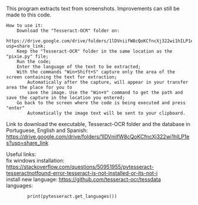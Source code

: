 This program extracts text from screenshots.
Improvements can still be made to this code.

    How to use it:
        Download the "Tesseract-OCR" folder on:
            https://drive.google.com/drive/folders/1lDVniifW8cQoKCfncXj322wi1hILP1es?usp=share_link;
        Keep the "Tesseract-OCR" folder in the same location as the "pixie.py" file;
        Run the code;
        Enter the language of the text to be extracted;
        With the commands "Win+Shift+S" capture only the area of the screen containing the text for extraction;
            Automatically after the capture, will appear in your transfer area the place for you to
            save the image. Use the "Win+V" command to get the path and save the capture in the location you entered;
        Go back to the screen where the code is being executed and press "enter"
            Automatically the image text will be sent to your clipboard.            

Link to download the executable, Tesseract-OCR folder and the database in Portuguese, English and Spanish:
    https://drive.google.com/drive/folders/1lDVniifW8cQoKCfncXj322wi1hILP1es?usp=share_link

Useful links:<br />
    fix windows installation: 
        https://stackoverflow.com/questions/50951955/pytesseract-tesseractnotfound-error-tesseract-is-not-installed-or-its-not-i<br />
    install new language: 
        https://github.com/tesseract-ocr/tessdata<br />
    languages: 

            print(pytesseract.get_languages())
